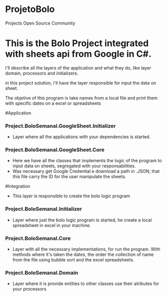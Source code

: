 # ProjetoBolo
Projects Open Source Community

# This is the Bolo Project integrated with sheets api from Google in C#.

I'll describe all the layers of the application and what they do, like layer domain, processors and initializers.

in this project solution, i'll have the layer responsible for input the data on sheet.

The objetive of this program is take names from a local file and print them with specific dates on a excel or spreadsheets

#Application
 
### Project.BoloSemanal.GoogleSheet.Initializer
 - Layer where all the applications with your dependencies is started.


### Project.BoloSemanal.GoogleSheet.Core
 - Here we have all the classes that implements the logic of the program to input data on sheets, segregated with your responsabilities.
 - Was necessary get Google Credential e download a path in .JSON, that this file carry the ID for the user manipulate the sheets. 
 
 

#Integration 
- This layer is responsible to create the bolo logic program

### Project.BoloSemanal.Initializer
- Layer where just the bolo logic program is started, he create a local spreadsheet in excel in your machine.

### Project.BoloSemanal.Core 

- Layer with all the necessary implementations, for run the program. With methods where it's taken the dates, the order the collection of name from the file using bubble sort and the excel spreadsheets. 

### Project.BoloSemanal.Domain
- Layer where it is provide entities to other classes use their atributes for your processors
